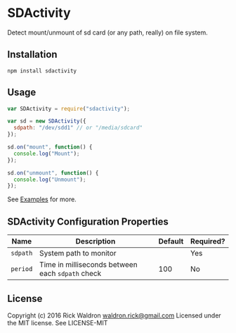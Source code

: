 # SDActivity

Detect mount/unmount of sd card (or any path, really) on file system.


## Installation

```
npm install sdactivity
```


## Usage 

```js
var SDActivity = require("sdactivity");

var sd = new SDActivity({
  sdpath: "/dev/sdd1" // or "/media/sdcard"
});

sd.on("mount", function() {
  console.log("Mount");
});

sd.on("unmount", function() {
  console.log("Unmount");
});
```


See [Examples](eg) for more. 


## SDActivity Configuration Properties

| Name | Description | Default | Required? |
| ---- | ----------- | ------- | --------- |
| `sdpath` | System path to monitor | | Yes |
| `period` | Time in milliseconds between each `sdpath` check | 100 | No |


## License

Copyright (c) 2016 Rick Waldron <waldron.rick@gmail.com>
Licensed under the MIT license. See LICENSE-MIT

